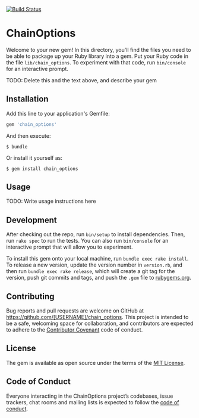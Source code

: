 [![Build Status](https://travis-ci.org/lokalportal/chain_options.svg?branch=master)](https://travis-ci.org/lokalportal/chain_options)

# ChainOptions

Welcome to your new gem! In this directory, you'll find the files you need to be able to package up your Ruby library into a gem. Put your Ruby code in the file `lib/chain_options`. To experiment with that code, run `bin/console` for an interactive prompt.

TODO: Delete this and the text above, and describe your gem

## Installation

Add this line to your application's Gemfile:

```ruby
gem 'chain_options'
```

And then execute:

    $ bundle

Or install it yourself as:

    $ gem install chain_options

## Usage

TODO: Write usage instructions here

## Development

After checking out the repo, run `bin/setup` to install dependencies. Then, run `rake spec` to run the tests. You can also run `bin/console` for an interactive prompt that will allow you to experiment.

To install this gem onto your local machine, run `bundle exec rake install`. To release a new version, update the version number in `version.rb`, and then run `bundle exec rake release`, which will create a git tag for the version, push git commits and tags, and push the `.gem` file to [rubygems.org](https://rubygems.org).

## Contributing

Bug reports and pull requests are welcome on GitHub at https://github.com/[USERNAME]/chain_options. This project is intended to be a safe, welcoming space for collaboration, and contributors are expected to adhere to the [Contributor Covenant](http://contributor-covenant.org) code of conduct.

## License

The gem is available as open source under the terms of the [MIT License](https://opensource.org/licenses/MIT).

## Code of Conduct

Everyone interacting in the ChainOptions project’s codebases, issue trackers, chat rooms and mailing lists is expected to follow the [code of conduct](https://github.com/[USERNAME]/chain_options/blob/master/CODE_OF_CONDUCT.md).
